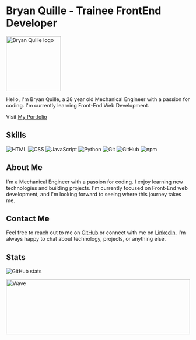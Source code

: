 # Bryan Quille - Trainee FrontEnd Developer

<img src="https://github.com/bryanquille.png" alt="Bryan Quille logo" width="150" height="150" />

Hello, I'm Bryan Quille, a 28 year old Mechanical Engineer with a passion for coding. I'm currently learning Front-End Web Development. 

Visit [My Portfolio](https://bryanquille.github.io/)

## Skills

![HTML](https://img.shields.io/badge/-HTML-orange?style=flat-square&logo=html5&logoColor=white)
![CSS](https://img.shields.io/badge/-CSS-blue?style=flat-square&logo=css3&logoColor=white)
![JavaScript](https://img.shields.io/badge/-JavaScript-yellow?style=flat-square&logo=javascript&logoColor=white)
![Python](https://img.shields.io/badge/-Python-blue?style=flat-square&logo=python&logoColor=white)
![Git](https://img.shields.io/badge/-Git-red?style=flat-square&logo=git&logoColor=white)
![GitHub](https://img.shields.io/badge/-GitHub-gray?style=flat-square&logo=github&logoColor=white)
![npm](https://img.shields.io/badge/-npm-red?style=flat-square&logo=npm&logoColor=white)

## About Me

I'm a Mechanical Engineer with a passion for coding. I enjoy learning new technologies and building projects. I'm currently focused on Front-End web development, and I'm looking forward to seeing where this journey takes me.

## Contact Me

Feel free to reach out to me on [GitHub](https://github.com/bryanquille) or connect with me on [LinkedIn](https://www.linkedin.com/in/bryan-patricio-quille-torres-996aa217b/). I'm always happy to chat about technology, projects, or anything else.

## Stats

![GitHub stats](https://github-readme-stats.vercel.app/api?username=bryanquille&show_icons=true&theme=gruvbox)

<img src="https://capsule-render.vercel.app/api?type=waving&height=150&color=f66b0e&section=footer&reversal=true&textBg=false" alt="Wave" width="100%" height="150"/>
